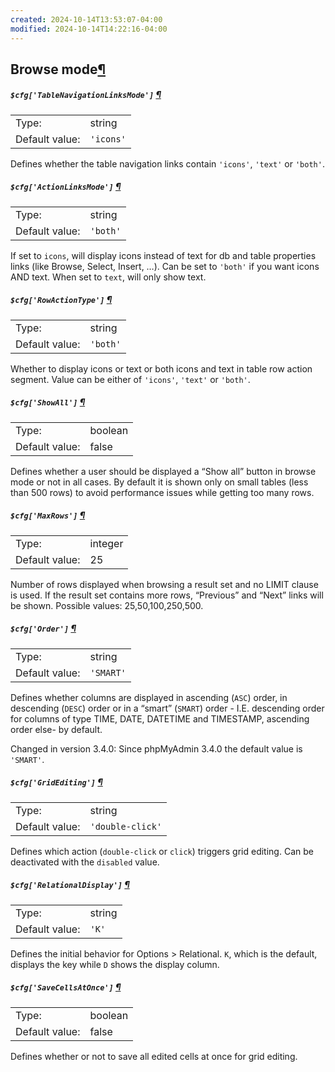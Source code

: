 ```yaml
---
created: 2024-10-14T13:53:07-04:00
modified: 2024-10-14T14:22:16-04:00
---
```


## Browse mode[¶](https://docs.phpmyadmin.net/en/latest/config.html#browse-mode "Permalink to this headline")

##### `$cfg['TableNavigationLinksMode']` [¶](https://docs.phpmyadmin.net/en/latest/config.html#cfg_TableNavigationLinksMode "Permalink to this definition")

|                |           |
| -------------- | --------- |
| Type:          | string    |
| Default value: | `'icons'` |

Defines whether the table navigation links contain `'icons'`, `'text'` or `'both'`.

##### `$cfg['ActionLinksMode']` [¶](https://docs.phpmyadmin.net/en/latest/config.html#cfg_ActionLinksMode "Permalink to this definition")

|                |          |
| -------------- | -------- |
| Type:          | string   |
| Default value: | `'both'` |

If set to `icons`, will display icons instead of text for db and table properties links (like Browse, Select, Insert, …). Can be set to `'both'` if you want icons AND text. When set to `text`, will only show text.

##### `$cfg['RowActionType']` [¶](https://docs.phpmyadmin.net/en/latest/config.html#cfg_RowActionType "Permalink to this definition")

|                |          |
| -------------- | -------- |
| Type:          | string   |
| Default value: | `'both'` |

Whether to display icons or text or both icons and text in table row action segment. Value can be either of `'icons'`, `'text'` or `'both'`.

##### `$cfg['ShowAll']` [¶](https://docs.phpmyadmin.net/en/latest/config.html#cfg_ShowAll "Permalink to this definition")

|                |         |
| -------------- | ------- |
| Type:          | boolean |
| Default value: | false   |

Defines whether a user should be displayed a “Show all” button in browse mode or not in all cases. By default it is shown only on small tables (less than 500 rows) to avoid performance issues while getting too many rows.

##### `$cfg['MaxRows']` [¶](https://docs.phpmyadmin.net/en/latest/config.html#cfg_MaxRows "Permalink to this definition")

|                |         |
| -------------- | ------- |
| Type:          | integer |
| Default value: | 25      |

Number of rows displayed when browsing a result set and no LIMIT clause is used. If the result set contains more rows, “Previous” and “Next” links will be shown. Possible values: 25,50,100,250,500.

##### `$cfg['Order']` [¶](https://docs.phpmyadmin.net/en/latest/config.html#cfg_Order "Permalink to this definition")

|                |           |
| -------------- | --------- |
| Type:          | string    |
| Default value: | `'SMART'` |

Defines whether columns are displayed in ascending (`ASC`) order, in descending (`DESC`) order or in a “smart” (`SMART`) order - I.E. descending order for columns of type TIME, DATE, DATETIME and TIMESTAMP, ascending order else- by default.

Changed in version 3.4.0: Since phpMyAdmin 3.4.0 the default value is `'SMART'`.

##### `$cfg['GridEditing']` [¶](https://docs.phpmyadmin.net/en/latest/config.html#cfg_GridEditing "Permalink to this definition")

|                |                  |
| -------------- | ---------------- |
| Type:          | string           |
| Default value: | `'double-click'` |

Defines which action (`double-click` or `click`) triggers grid editing. Can be deactivated with the `disabled` value.

##### `$cfg['RelationalDisplay']` [¶](https://docs.phpmyadmin.net/en/latest/config.html#cfg_RelationalDisplay "Permalink to this definition")

|                |        |
| -------------- | ------ |
| Type:          | string |
| Default value: | `'K'`  |

Defines the initial behavior for Options > Relational. `K`, which is the default, displays the key while `D` shows the display column.

##### `$cfg['SaveCellsAtOnce']` [¶](https://docs.phpmyadmin.net/en/latest/config.html#cfg_SaveCellsAtOnce "Permalink to this definition")

|                |         |
| -------------- | ------- |
| Type:          | boolean |
| Default value: | false   |

Defines whether or not to save all edited cells at once for grid editing.
